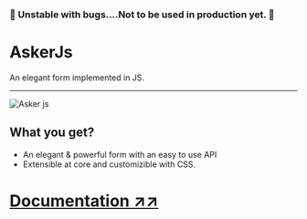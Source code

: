 ### 🛑 Unstable with bugs....Not to be used in production yet. 🛑 
# AskerJs

An elegant form implemented in JS.

------

![Asker js](./assets/askerjs-demo.gif)

## What you get?
- An elegant & powerful form with an easy to use API
- Extensible at core and customizible with CSS.
# [Documentation ↗↗](https://anas2479.notion.site/anas2479/Asker-JS-dafc923963f84eaabca90be215c5a049)


